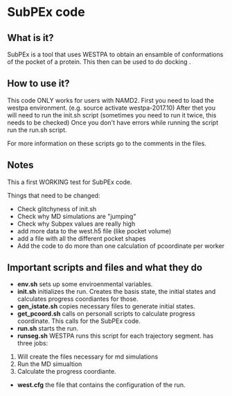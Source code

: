 # SubPEx code

## What is it?

SubPEx is a tool that uses WESTPA to obtain an ensamble of conformations of the pocket of a protein. This then can be used to do docking .

## How to use it?

This code ONLY works for users with NAMD2.
First you need to load the westpa environment. (e.g. source activate westpa-2017.10)
After thet you will need to run the init.sh script (sometimes you need to run it twice, this needs to be checked)
Once you don't have errors while running the script run the run.sh script. 

For more information on these scripts go to the comments in the files.

## Notes

This a first WORKING test for SubPEx code.

Things that need to be changed:

- Check glitchyness of init.sh 
- Check why MD simulations are "jumping"
- Check why Subpex values are really high
- add more data to the west.h5 file (like pocket volume)
- add a file with all the different pocket shapes
- Add the code to do more than one calculation of pcoordinate per worker

## Important scripts and files and what they do 

- __env.sh__ sets up some enviroenmental variables.
- __init.sh__ initializes the run. Creates the basis state, the initial states and calculates progress coordiantes for those.
- __gen_istate.sh__ copies necessary files to generate initial states.
- __get_pcoord.sh__ calls on personall scripts to calculate progress coordinate. This calls for the SubPEx code.
- __run.sh__ starts the run.
- __runseg.sh__ WESTPA runs this script for each trajectory segment. has three jobs:
1) Will create the files necessary for md simulations
2) Run the MD simualtion
3) Calculate the progress coordiante.
- __west.cfg__ the file that contains the configuration of the run.

